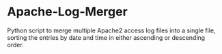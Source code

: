 # Apache-Log-Merger
Python script to merge multiple Apache2 access log files into a single file, sorting the entries by date and time in either ascending or descending order.
